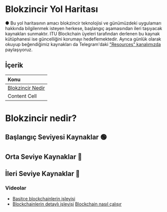 # Blokzincir Yol Haritası
● Bu yol haritasının amacı blokzincir teknolojisi ve günümüzdeki uygulamarı hakkında bilgilenmek isteyen herkese, başlangıç aşamasından ileri taşıyacak kaynakları sunmaktır. ITU Blockchain üyeleri tarafından derlenen bu kaynak kütüphanesi ise güncelliğini korumayı hedeflemektedir. Ayrıca günlük olarak okuyup beğendiğimiz kaynakları da Telegram'daki ["Resources" kanalımızda](https://t.me/itublockchain) paylaşıyoruz.
## İçerik
| Konu  |
|:------------- |
| [Blokzincir Nedir](#Blokzincir-nedir?)  |
| Content Cell  |
# Blokzincir nedir?
## Başlangıç Seviyesi Kaynaklar 🟢

## Orta Seviye Kaynaklar 🔵

## İleri Seviye Kaynaklar 🔴

### Videolar
* [Basitçe blockchainlerin işleyişi](https://www.youtube.com/watch?v=SSo_EIwHSd4)
* [Blockchainlerin detaylı işleyişi](https://www.youtube.com/watch?v=bBC-nXj3Ng4)
[Blockchain nasıl çalışır](https://www.youtube.com/watch?v=kHybf1aC-jE)
